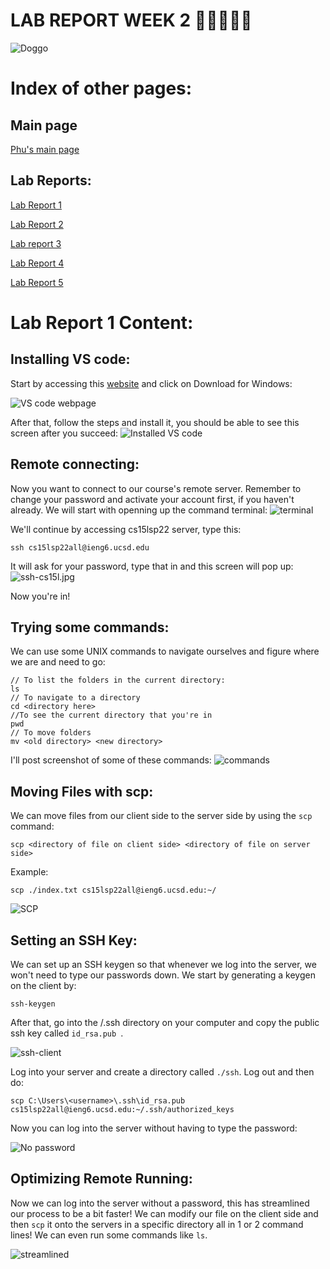 # LAB REPORT WEEK 2 🚨🚨🚨🚨🚨

![Doggo](../Pictures/cat.jpg/)
# Index of other pages:
## Main page
[Phu's main page](https://pntsoi.github.io/cse15l-lab-reports/)

##  Lab Reports:

[Lab Report 1](./../Lab-Report-1/lab-report-1-week-2.md)

[Lab Report 2](./../Lab-Report-2/lab-report-2-week-4.md)

[Lab report 3](./../Lab-Report-3/lab-report-3-week-6.md)

[Lab Report 4](./../Lab-Report-4/lab-report-4-week-8.md)

[Lab Report 5](./../Lab-Report-5/lab-report-5-week-10.md)

# Lab Report 1 Content:

## Installing VS code:
Start by accessing this [website](https://code.visualstudio.com/) and click on Download for Windows:

![VS code webpage](../Pictures/VS-code-webpage.jpg)

After that, follow the steps and install it, you should be able to see this screen after you succeed:
![Installed VS code](../Pictures/VS-code-installed.jpg)


## Remote connecting:
Now you want to connect to our course's remote server. Remember to change your password and activate your account first, if you haven't already. We will start with openning up the command terminal:
![terminal](../Pictures/empty-terminal.jpg)

We'll continue by accessing cs15lsp22 server, type this:
```
ssh cs15lsp22all@ieng6.ucsd.edu
```
It will ask for your password, type that in and this screen will pop up:
![ssh-cs15l.jpg](../Pictures/ssh-cs15l.jpg)

Now you're in!

## Trying some commands:

We can use some UNIX commands to navigate ourselves and figure where we  are and need to go:

```
// To list the folders in the current directory:
ls 
// To navigate to a directory
cd <directory here>
//To see the current directory that you're in 
pwd
// To move folders
mv <old directory> <new directory>
```

I'll post screenshot of some of these commands:
![commands](../Pictures/commands.jpg)

## Moving Files with scp:
We can move files from our client side to the server side by using the ``` scp ``` command:
```
scp <directory of file on client side> <directory of file on server side>
```
Example:
```
scp ./index.txt cs15lsp22all@ieng6.ucsd.edu:~/
```

![SCP](../Pictures/scp.jpg)

## Setting an SSH Key:
We can set up an SSH keygen so that whenever we log into the server, we won't need to type our passwords down.
We start by generating a keygen on the client by:
```
ssh-keygen
```

After that, go into the /.ssh directory on your computer and copy the public ssh key called ```id_rsa.pub ```. 

![ssh-client](../Pictures/ssh-client.jpg)

Log into your server and create a directory called ```./ssh```. 
Log out and then do:
```
scp C:\Users\<username>\.ssh\id_rsa.pub cs15lsp22all@ieng6.ucsd.edu:~/.ssh/authorized_keys
```

Now you can log into the server without having to type the password:

![No password](../Pictures/no_password.jpg)

## Optimizing Remote Running:
Now we can log into the server without a password, this has streamlined our process to be a bit faster!
We can modify our file on the client side and then ```scp``` it onto the servers in a specific directory all in 1 or 2 command lines! We can even run some commands like ```ls```.

![streamlined](../Pictures/streamline.jpg)




